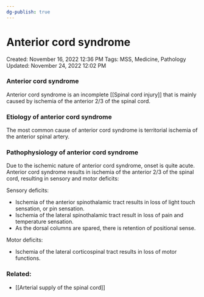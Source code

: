 ```yaml
---
dg-publish: true
---
```


# Anterior cord syndrome

Created: November 16, 2022 12:36 PM
Tags: MSS, Medicine, Pathology
Updated: November 24, 2022 12:02 PM

### Anterior cord syndrome

Anterior cord syndrome is an incomplete [[Spinal cord injury]] that is mainly caused by ischemia of the anterior 2/3 of the spinal cord.

### Etiology of anterior cord syndrome
The most common cause of anterior cord syndrome is territorial ischemia of the anterior spinal artery.
### Pathophysiology of anterior cord syndrome
Due to the ischemic nature of anterior cord syndrome, onset is quite acute.
Anterior cord syndrome results in ischemia of the anterior 2/3 of the spinal cord, resulting in sensory and motor deficits:

Sensory deficits:
- Ischemia of the anterior spinothalamic tract results in loss of light touch sensation, or pin sensation.
- Ischemia of the lateral spinothalamic tract result in loss of pain and temperature sensation.
- As the dorsal columns are spared, there is retention of positional sense.

Motor deficits:
- Ischemia of the lateral corticospinal tract results in loss of motor functions.

### Related:
- [[Arterial supply of the spinal cord]]